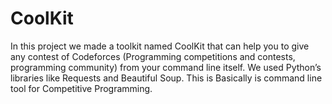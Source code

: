 # CoolKit
In this project we made a toolkit named CoolKit that can help you to give any contest of Codeforces (Programming competitions and contests, programming community) from your command line itself. We used Python’s libraries like Requests and Beautiful Soup. This is Basically is command line tool for Competitive Programming.
